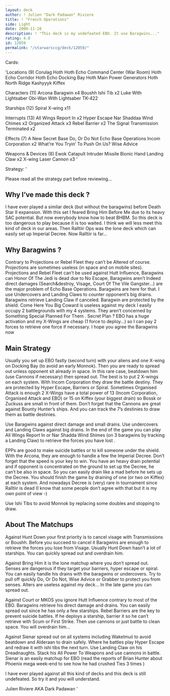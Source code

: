 ```yaml
---
layout: deck
author: ! Julien "Dark Padawan" Riviere
title: ! "French Operations"
side: Light
date: 2000-11-28
description: ! "This deck is my undefeated EBO. It use Baragwins..."
rating: 4.0
id: 12059
permalink: "/starwarsccg/deck/12059/"
---
```

Cards: 

'Locations (9)
Corulag
Hoth
Hoth Echo Command Center (War Room)
Hoth Echo Corridor
Hoth Echo Docking Bay
Hoth Main Power Generators
Hoth North Ridge
Kashyyyk
Kiffex

Characters (11)
Arcona
Baragwin  x4
Boushh
Ishi Tib  x2
Luke With Lightsaber
Obi-Wan With Lightsaber
TK-422

Starships (12)
Spiral
X-wing	x11

Interrupts (13)
All Wings Report In  x2
Hyper Escape
Nar Shaddaa Wind Chimes  x2
Organized Attack  x3
Rebel Barrier  x2
The Signal
Transmission Terminated  x2

Effects (7)
A New Secret Base
Do, Or Do Not
Echo Base Operations
Incom Corporation  x2
What’re You Tryin’ To Push On Us?
Wise Advice

Weapons & Devices (8)
Ewok Catapult
Intruder Missile
Bionic Hand
Landing Claw  x2
X-wing Laser Cannon  x3 '

Strategy: '

Please read all the strategy part before reviewing...

Why I’ve made this deck ?
---------------------------
I have ever played a similar deck (but without the baragwins) before Death Star II expansion. With this set I feared Bring Him Before Me due to its heavy SAC potential. But now everybody know how to beat BHBM. So this deck is too dangerous to play because it is too waited. I think we will less meet this kind of deck in our areas. Then Ralltiir Ops was the lone deck which can easily set up Imperial Decree. Now Ralltiir is far...

Why Baragwins ?
---------------
Contrary to Projections or Rebel Fleet they can’t be Altered of course. Projections are sometimes useless (in space and on mobile sites). Projections and Rebel Fleet can’t be used against Hutt Influence, Baragwins can  Honor Of The Jedi is dead due to No Escape, Baragwins aren’t  Indeed direct damages (Search&destroy, Visage, Court Of The Vile Gangster...) are the major problem of Echo Base Operations. Baragwins are here for that. I use Undercovers and Landing Claws to counter opponent’s big drains. Baragwins retrieve Landing Claw if canceled.  Baragwin are protected by the shield. Come Here You Big Coward is useless against my deck I easily occupy 2 battlegrounds with my 4 systems. They aren’t concerned by Something Special Planned For Them . Secret Plan ? EBO has a huge activation and my X-Wings are cheap (1 force to deploy...) so I can pay 2 forces to retrieve one force if necessary. I hope you agree the Baragwins now 

Main Strategy
-------------
Usually you set up EBO fastly (second turn) with your aliens and one X-wing on Docking Bay (to avoid an early Monnok). Then you are ready to spread out unless opponent sit already in space. In this rare case, beatdown him (use Cannons if necessary) then spread out. The best is to put 2 X-wings on each system. With Incom Corporation they draw the battle destiny. They are protected by Hyper Escape, Barriers or Spiral. Sometimes Organised Attack is enough 2 X-Wings have a total power of 13 (Incom Corporation, Organised Attack and EBO) or 15 on Kiffex (your biggest drain) so Bossk or Zuckuss are small in front of them. Don’t forget that the Cannons are great against Bounty Hunter’s ships. And you can track the 7’s destinies to draw them as battle destinies.

Use Baragwins against direct damage and small drains. Use undercovers and Landing Claws against big drains. In the end of the game you can play All Wings Report In or Nar Shadda Wind Shimes (on 3 baragwins by tracking a Landing Claw) to retrieve the forces you have lost .

EPPs are good to make suicide battles or to kill someone under the shield. With the Arcona, they are enough to handle a few the Imperial Decree. Don’t forget that the speed is your key to win. You have an heavy drain potential and if opponent is concentrated on the ground to set up the Decree, he can’t be also in space. So you can easily drain like a mad before he sets up the Decree. You should finish the game by draining of one (or two on Kiffex) at each system. And nowadays Decree is (very) rare in tournament since Ralltiir is dead (I know that some people don’t agree with that but it is my own point of view -)

Use Ishi Tibs to avoid Monnok by replacing some doubles and stopping to draw.


About The Matchups
------------------

Against Hunt Down your first priority is to cancel visage with Transmissions or Boushh. Before you succeed to cancel it Baragwins are enough to retrieve the forces you lose from Visage. Usually Hunt Down hasn’t a lot of starships. You can quickly spread out and overdrain him.

Against Bring Him it is the lone matchup where you don’t spread out. Senses are dangerous if they target your barriers, hyper escape or spiral. You can easily handle his drains with the baragwins or undercovers. Try to pull off quickly Do, Or Do Not, Wise Advice or Grabber to protect you from senses. Alters are useless against my deck... In the late game you can spread out.

Against Court or MKOS you ignore Hutt Influence contrary to most of the EBO. Baragwins retrieve his direct damage and drains. You can easily spread out since he has only a few starships. Rebel Barriers are the key to prevent suicide battles. If he deploys a starship, barrier it so he can’t retrieve with Scum or First Strike. Then use cannons or just battle to clean space. You will overdrain him...

Against Sienar spread out on all systems including Wakelmuii to avoid beatdown and Alderaan to drain safely. Where he battles play Hyper Escape and redraw it with ishi tibs the next turn. Use Landing Claw on his Dreadnaughts. Stack his All Power To Weapons and use cannons in battle. Sienar is an easily matchup for EBO (read the reports of Brian Hunter about Phoenix mega week-end to see how he had crushed Ties 3 times )

I have ever played against all this kind of decks and this deck is still undefeated. So try it and you will understand.

Julien Riviere AKA Dark Padawan '
